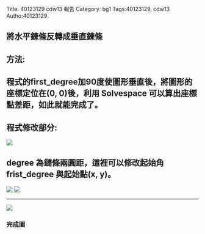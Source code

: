 Title: 40123129 cdw13 報告
Category: bg1
Tags:40123129, cdw13
Autho:40123129
<!-- PELICAN_END_SUMMARY -->

<h2>將水平鍊條反轉成垂直鍊條</h2>

<h2>方法:</h2>

<h2>  程式的first_degree加90度使圖形垂直後，將圖形的座標定位在(0, 0)後，利用 Solvespace 可以算出座標點差距，如此就能完成了。</h2>

<h2>程式修改部分:</h2>

<img src="http://i.imgur.com/j9iObQR.png">

<h2>degree 為鏈條兩圓距，這裡可以修改起始角frist_degree 與起始點(x, y)。</h2>

<img src="http://i.imgur.com/9g5qCuw.png">
<img src="http://i.imgur.com/6cVVcwj.png">

<hr size="2" align="center" noshade width="100%" color=black>

<img src="http://i.imgur.com/TvuHAZo.png">

<h3>完成圖</h3>